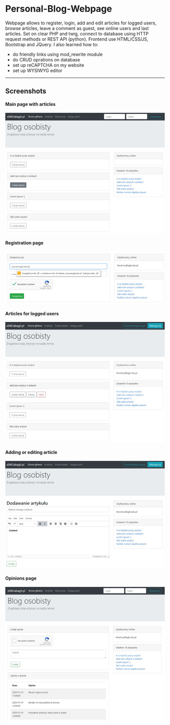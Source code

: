 # Personal-Blog-Webpage
Webpage allows to register, login, add and edit articles for logged users, browse articles, leave a comment as guest, see online users and last articles.
Set on clear PHP and twig, connect to database using HTTP request methods or REST API (python). 
Frontend use HTML/CSS/JS, Bootstrap and JQuery.
I also learned how to:
- do friendly links using mod_rewrite module
- do CRUD oprations on database
- set up reCAPTCHA on my website
- set up WYSIWYG editor


---

## Screenshots

#### Main page with articles
![Articles](https://raw.githubusercontent.com/kristopalka/Personal-Blog-Webpage/main/gitresources/articles%20for%20not%20logged.jpg "Articles")

#### Registration page
![Registration page](https://raw.githubusercontent.com/kristopalka/Personal-Blog-Webpage/main/gitresources/register.jpg "Registration page")

#### Articles for logged users
![Articles for logged users](https://raw.githubusercontent.com/kristopalka/Personal-Blog-Webpage/main/gitresources/articles.jpg "Articles for logged users")

#### Adding or editing article
![Adding/editing article](https://raw.githubusercontent.com/kristopalka/Personal-Blog-Webpage/main/gitresources/Add%20or%20edit.jpg "Adding/editing article")

#### Opinions page
![Opinions page](https://raw.githubusercontent.com/kristopalka/Personal-Blog-Webpage/main/gitresources/opinions.jpg "Opinions page")


